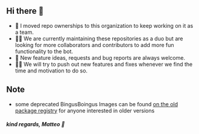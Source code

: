 ## Hi there 👋
- 🤖 I moved repo ownerships to this organization to keep working on it as a team.
- 🙋‍♀️ We are currently maintaining these repositories as a duo but are looking for more collaborators and contributors to add more fun functionality to the bot.
- 🌈 New feature ideas, requests and bug reports are always welcome.
- 👩‍💻 We will try to push out new features and fixes whenever we find the time and motivation to do so.


## Note

- some deprecated BingusBoingus Images can be found [on the old package registry](https://github.com/users/sanriodev/packages/container/package/bingusboingus) for anyone interested in older versions

##### kind regards, Matteo 🧙
